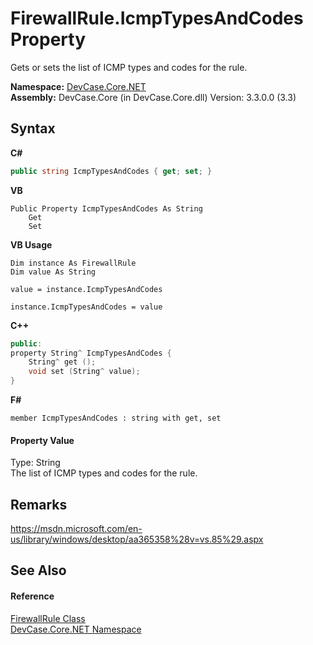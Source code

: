 # FirewallRule.IcmpTypesAndCodes Property 
 

Gets or sets the list of ICMP types and codes for the rule.

**Namespace:**&nbsp;<a href="N_DevCase_Core_NET">DevCase.Core.NET</a><br />**Assembly:**&nbsp;DevCase.Core (in DevCase.Core.dll) Version: 3.3.0.0 (3.3)

## Syntax

**C#**<br />
``` C#
public string IcmpTypesAndCodes { get; set; }
```

**VB**<br />
``` VB
Public Property IcmpTypesAndCodes As String
	Get
	Set
```

**VB Usage**<br />
``` VB Usage
Dim instance As FirewallRule
Dim value As String

value = instance.IcmpTypesAndCodes

instance.IcmpTypesAndCodes = value
```

**C++**<br />
``` C++
public:
property String^ IcmpTypesAndCodes {
	String^ get ();
	void set (String^ value);
}
```

**F#**<br />
``` F#
member IcmpTypesAndCodes : string with get, set

```


#### Property Value
Type: String<br />The list of ICMP types and codes for the rule.

## Remarks
<a href="https://msdn.microsoft.com/en-us/library/windows/desktop/aa365358%28v=vs.85%29.aspx" target="_blank">https://msdn.microsoft.com/en-us/library/windows/desktop/aa365358%28v=vs.85%29.aspx</a>

## See Also


#### Reference
<a href="T_DevCase_Core_NET_FirewallRule">FirewallRule Class</a><br /><a href="N_DevCase_Core_NET">DevCase.Core.NET Namespace</a><br />